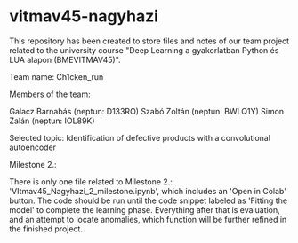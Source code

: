# vitmav45-nagyhazi

This repository has been created to store files and notes of our team project related to the university course "Deep Learning a gyakorlatban Python és LUA alapon (BMEVITMAV45)".

Team name: 	Ch1cken_run

Members of the team:

Galacz Barnabás (neptun: D133RO)
Szabó Zoltán (neptun: BWLQ1Y)
Simon Zalán (neptun: IOL89K)

Selected topic:
Identification of defective products with a convolutional autoencoder


Milestone 2.:

There is only one file related to Milestone 2.: 'VItmav45_Nagyhazi_2_milestone.ipynb', which includes an 'Open in Colab' button.
The code should be run until the code snippet labeled as 'Fitting the model' to complete the learning phase.
Everything after that is evaluation, and an attempt to locate anomalies, which function will be further refined in the finished project.
